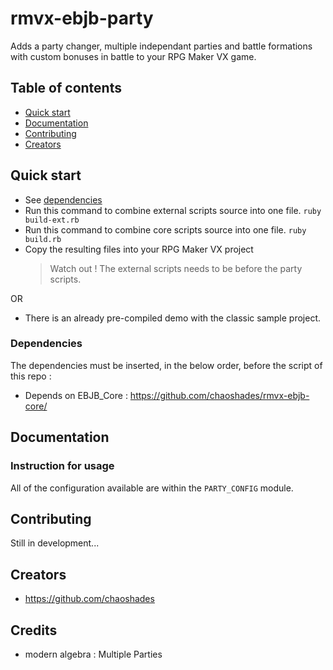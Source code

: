 # rmvx-ebjb-party

Adds a party changer, multiple independant parties and battle formations with custom bonuses in battle to your RPG Maker VX game.

## Table of contents

- [Quick start](#quick-start)
- [Documentation](#documentation)
- [Contributing](#contributing)
- [Creators](#creators)

## Quick start

- See [dependencies](#dependencies)
- Run this command to combine external scripts source into one file. `ruby build-ext.rb`
- Run this command to combine core scripts source into one file. `ruby build.rb`
- Copy the resulting files into your RPG Maker VX project 
  > Watch out ! The external scripts needs to be before the party scripts.

OR

- There is an already pre-compiled demo with the classic sample project.

### Dependencies

The dependencies must be inserted, in the below order, before the script of this repo :

- Depends on EBJB_Core : <https://github.com/chaoshades/rmvx-ebjb-core/>

## Documentation

### Instruction for usage

All of the configuration available are within the `PARTY_CONFIG` module.

## Contributing

Still in development...

## Creators

- <https://github.com/chaoshades>

## Credits 

- modern algebra : Multiple Parties

